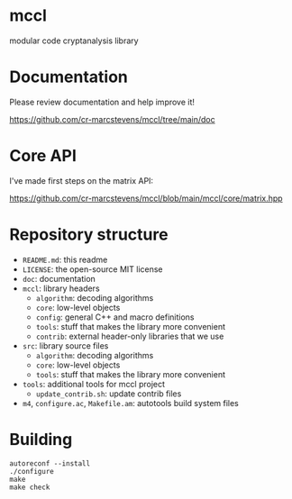 # mccl
modular code cryptanalysis library

# Documentation

Please review documentation and help improve it!

https://github.com/cr-marcstevens/mccl/tree/main/doc

# Core API

I've made first steps on the matrix API:

https://github.com/cr-marcstevens/mccl/blob/main/mccl/core/matrix.hpp

# Repository structure

- `README.md`: this readme
- `LICENSE`: the open-source MIT license
- `doc`: documentation
- `mccl`: library headers
  - `algorithm`: decoding algorithms
  - `core`: low-level objects
  - `config`: general C++ and macro definitions
  - `tools`: stuff that makes the library more convenient
  - `contrib`: external header-only libraries that we use
- `src`: library source files
  - `algorithm`: decoding algorithms
  - `core`: low-level objects
  - `tools`: stuff that makes the library more convenient
- `tools`: additional tools for mccl project
  - `update_contrib.sh`: update contrib files
- `m4`, `configure.ac`, `Makefile.am`: autotools build system files

# Building

```
autoreconf --install
./configure
make
make check
```
